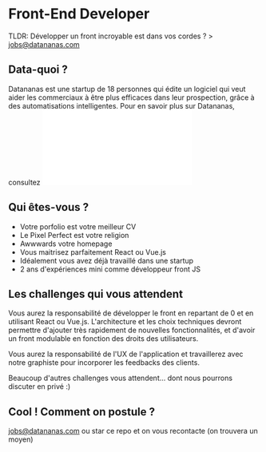 
# Front-End Developer

TLDR: Développer un front incroyable est dans vos cordes ? > jobs@datananas.com

## Data-quoi ?

Datananas est une startup de 18 personnes qui édite un logiciel qui veut aider les commerciaux à être plus efficaces dans leur prospection, grâce à des automatisations intelligentes.
Pour en savoir plus sur Datananas, consultez ![README.md](README.md)

## Qui êtes-vous ?

- Votre porfolio est votre meilleur CV
- Le Pixel Perfect est votre religion
- Awwwards votre homepage
- Vous maitrisez parfaitement React ou Vue.js
- Idéalement vous avez déjà travaillé dans une startup
- 2 ans d'expériences mini comme développeur front JS

## Les challenges qui vous attendent

Vous aurez la responsabilité de développer le front en repartant de 0 et en utilisant React ou Vue.js.
L'architecture et les choix techniques devront permettre d'ajouter très rapidement de nouvelles fonctionnalités, et d'avoir un front modulable en fonction des droits des utilisateurs.

Vous aurez la responsabilité de l'UX de l'application et travaillerez avec notre graphiste pour incorporer les feedbacks des clients.

Beaucoup d'autres challenges vous attendent... dont nous pourrons discuter en privé :)

## Cool ! Comment on postule ?

jobs@datananas.com ou star ce repo et on vous recontacte (on trouvera un moyen)
